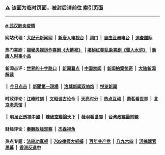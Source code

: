 ### ⚠️ 该面为临时页面，被封后请前往 [索引页面](../link4.md)

---

#### [🔥 武汉肺炎疫情](http://138.197.201.218:10000/videos/corona/)

#### 网站代理：[大纪元新闻网](http://138.197.201.218:10080/gb/) &nbsp;|&nbsp; [新唐人电视台](http://138.197.201.218:8808/gb/) &nbsp;|&nbsp; [网门](http://138.197.201.218:11000/) &nbsp;|&nbsp; [自由亚洲电台](http://138.197.201.218:9800/mandarin/) &nbsp;|&nbsp; [追查国际](http://138.197.201.218:10010/)

#### 热门喜剧：[揭秘央视运作喜剧《大裤衩》](http://138.197.201.218:10000/videos/res/big-shorts/) &nbsp;|&nbsp;[揭秘红朝乱象喜剧《雷人水浒》](http://138.197.201.218:10000/videos/res/OutlawsOfMarsh/) &nbsp;|&nbsp;[新唐人时事小品](http://138.197.201.218:10000/videos/res/comedy/)

#### 新闻点评：[世界的十字路口](http://138.197.201.218/tanghao/) &nbsp;|&nbsp; [新闻看点](http://138.197.201.218/news-insight/) &nbsp;|&nbsp;[中国禁闻](http://138.197.201.218/ntdtv-news/) &nbsp;|&nbsp; [新闻拍案惊奇](http://138.197.201.218/dayu/) &nbsp;|&nbsp; [大陆新闻解读](http://138.197.201.218/ntdtv-comedy/)
####   &nbsp;|&nbsp;  [今日点击](http://138.197.201.218/news-click/)  &nbsp;|&nbsp; [新聞第一現場](http://138.197.201.218/primary-scene/) &nbsp;|&nbsp; [洛城新闻双响炮](http://138.197.201.218/la-news/) &nbsp;|&nbsp; [悦览新闻](http://138.197.201.218/dingyue/)

#### 时政评论：[江峰时刻](http://138.197.201.218/today-in-history/) &nbsp;|&nbsp; [文昭谈古论今](http://138.197.201.218/wenzhao/) &nbsp;|&nbsp; [天亮时分](http://138.197.201.218/tianliang/) &nbsp;|&nbsp; [热点互动](http://138.197.201.218/ntdtv-rdhd/) &nbsp;|&nbsp; [萧茗看世界](http://138.197.201.218/simonegao/) &nbsp;|&nbsp; [北京老茶馆](http://138.197.201.218/teahouse/)  &nbsp;|&nbsp;  
####   &nbsp;|&nbsp;  [明居正透視中國](http://138.197.201.218/decoding-china/)  &nbsp;|&nbsp; [陳破空縱論天下](http://138.197.201.218/pokong/)  &nbsp;|&nbsp; [薇羽看世間](http://138.197.201.218/weiyu/)  &nbsp;|&nbsp; [台湾政經最前線](http://138.197.201.218/taiwan/)   

#### 财经评论：[秦鹏政经观察](http://138.197.201.218/qinpeng/) &nbsp;|&nbsp; [杰森視角 ](http://138.197.201.218/jason/)

#### 热点专题：[法轮功真相](http://138.197.201.218:10000/videos/truth.html) &nbsp;|&nbsp; [709律师大抓捕](http://138.197.201.218:10000/videos/709/) &nbsp;|&nbsp; [百年共产党](http://138.197.201.218:10000/videos/ccp.html) &nbsp;|&nbsp; [八九六四](http://138.197.201.218:10000/videos/88/)  &nbsp;|&nbsp; [活摘器官黑幕](http://138.197.201.218:10000/videos/res/Organs/)  &nbsp;|&nbsp; [香港反送中](http://138.197.201.218:10000/videos/res/hk/) 

<img src='http://gfw-breaker.win/link4.md' width='0px' height='0px'/>


